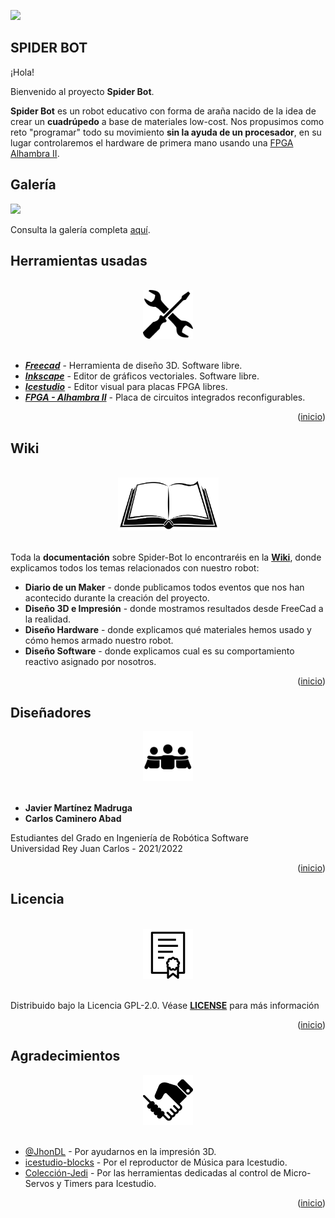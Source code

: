 <div id="top"></div>

![](https://github.com/jmrtzma/Mecatronica-proyecto/blob/main/wiki/README/portada.gif)

## SPIDER BOT
¡Hola!

Bienvenido al proyecto **Spider Bot**.

**Spider Bot** es un robot educativo con forma de araña nacido de la idea de crear un **cuadrúpedo** a base de materiales low-cost. Nos propusimos como reto "programar" todo su movimiento **sin la ayuda de un procesador**, en su lugar controlaremos el hardware de primera mano usando una [FPGA Alhambra II](https://github.com/FPGAwars/Alhambra-II-FPGA).

## Galería

[![](https://github.com/jmrtzma/Mecatronica-proyecto/blob/main/wiki/README/galeria.gif)](https://github.com/jmrtzma/Mecatronica-proyecto/wiki/Galer%C3%ADa)

Consulta la galería completa [aquí](https://github.com/jmrtzma/Mecatronica-proyecto/wiki/Galer%C3%ADa).

## Herramientas usadas
<br />
<div align="center">
  <a href="https://github.com/jmrtzma/Mecatronica-proyecto">
    <img src="/wiki/README/herramientas.png" alt="Herrarmientas" width="80" height="78">
  </a>
</div>
<br />

* [**_Freecad_**](https://www.freecadweb.org/) - Herramienta de diseño 3D. Software libre.
* [**_Inkscape_**](https://inkscape.org/es/) - Editor de gráficos vectoriales. Software libre.
* [**_Icestudio_**](https://github.com/FPGAwars/icestudio) - Editor visual para placas FPGA libres.
* [**_FPGA - Alhambra II_**](https://github.com/FPGAwars/Alhambra-II-FPGA) - Placa de circuitos integrados reconfigurables.

<p align="right">(<a href="#top">inicio</a>)</p>

## Wiki

<br />
<div align="center">
  <a href="https://github.com/jmrtzma/Mecatronica-proyecto">
    <img src="/wiki/README/book.png" alt="Wiki" width="161" height="85">
  </a>
</div>
<br />

Toda la **documentación** sobre Spider-Bot lo encontraréis en la [**Wiki**](https://github.com/jmrtzma/Mecatronica-proyecto/wiki), donde explicamos todos los temas relacionados con nuestro robot:
- **Diario de un Maker** - donde publicamos todos eventos que nos han acontecido durante la creación del proyecto.
- **Diseño 3D e Impresión** - donde mostramos resultados desde FreeCad a la realidad.
- **Diseño Hardware** - donde explicamos qué materiales hemos usado y cómo hemos armado nuestro robot.
- **Diseño Software** - donde explicamos cual es su comportamiento reactivo asignado por nosotros.

<p align="right">(<a href="#top">inicio</a>)</p>

## Diseñadores
<div align="center">
  <a href="https://github.com/jmrtzma/Mecatronica-proyecto">
    <img src="/wiki/README/equipo.png" alt="equipo" width="80" height="80">
  </a>
</div>
<br />

* **Javier Martínez Madruga**  
* **Carlos Caminero Abad**

Estudiantes del Grado en Ingeniería de Robótica Software  
Universidad Rey Juan Carlos - 2021/2022

<p align="right">(<a href="#top">inicio</a>)</p>


## Licencia

<br />
<div align="center">
  <a href="https://github.com/jmrtzma/Mecatronica-proyecto">
    <img src="/wiki/README/licencia.png" alt="Herrarmientas" width="80" height="80">
  </a>
</div>
<br />

Distribuido bajo la Licencia GPL-2.0. Véase [**LICENSE**](https://github.com/jmrtzma/Mecatronica-proyecto/blob/main/LICENSE) para más información

<p align="right">(<a href="#top">inicio</a>)</p>


## Agradecimientos
<div align="center">
  <a href="https://github.com/jmrtzma/Mecatronica-proyecto">
    <img src="/wiki/README/agradecimientos.png" alt="Herrarmientas" width="80" height="80">
  </a>
</div>
<br />

* [@JhonDL](https://github.com/JhonDL) - Por ayudarnos en la impresión 3D.
* [icestudio-blocks](https://github.com/FPGAwars/icestudio-blocks) - Por el reproductor de Música para Icestudio.
* [Colección-Jedi](https://github.com/FPGAwars/Collection-Jedi) - Por las herramientas dedicadas al control de Micro-Servos y Timers para Icestudio.

<p align="right">(<a href="#top">inicio</a>)</p>
